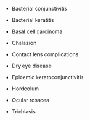 - Bacterial conjunctivitis

- Bacterial keratitis

- Basal cell carcinoma

- Chalazion

- Contact lens complications

- Dry eye disease

- Epidemic keratoconjunctivitis

- Hordeolum

- Ocular rosacea

- Trichiasis